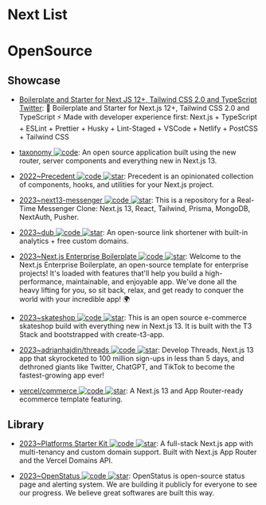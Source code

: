 # Next List

# OpenSource

## Showcase

- [Boilerplate and Starter for Next JS 12+, Tailwind CSS 2.0 and TypeScript Twitter](https://github.com/ixartz/Next-js-Boilerplate): 🚀 Boilerplate and Starter for Next.js 12+, Tailwind CSS 2.0 and TypeScript ⚡️ Made with developer experience first: Next.js + TypeScript + ESLint + Prettier + Husky + Lint-Staged + VSCode + Netlify + PostCSS + Tailwind CSS

- [taxonomy ![code](https://ng-tech.icu/assets/code.svg)](https://github.com/shadcn/taxonomy): An open source application built using the new router, server components and everything new in Next.js 13.

- [2022~Precedent ![code](https://ng-tech.icu/assets/code.svg) ![star](https://img.shields.io/github/stars/steven-tey/precedent)](https://github.com/steven-tey/precedent): Precedent is an opinionated collection of components, hooks, and utilities for your Next.js project.

- [2023~next13-messenger ![code](https://ng-tech.icu/assets/code.svg) ![star](https://img.shields.io/github/stars/AntonioErdeljac/next13-messenger)](https://github.com/AntonioErdeljac/next13-messenger): This is a repository for a Real-Time Messenger Clone: Next.js 13, React, Tailwind, Prisma, MongoDB, NextAuth, Pusher.

- [2023~dub ![code](https://ng-tech.icu/assets/code.svg) ![star](https://img.shields.io/github/stars/steven-tey/dub)](https://github.com/steven-tey/dub): An open-source link shortener with built-in analytics + free custom domains.

- [2023~Next.js Enterprise Boilerplate ![code](https://ng-tech.icu/assets/code.svg) ![star](https://img.shields.io/github/stars/Blazity/next-enterprise)](https://github.com/Blazity/next-enterprise): Welcome to the Next.js Enterprise Boilerplate, an open-source template for enterprise projects! It's loaded with features that'll help you build a high-performance, maintainable, and enjoyable app. We've done all the heavy lifting for you, so sit back, relax, and get ready to conquer the world with your incredible app! 🌍

- [2023~skateshop ![code](https://ng-tech.icu/assets/code.svg) ![star](https://img.shields.io/github/stars/sadmann7/skateshop)](https://github.com/sadmann7/skateshop): This is an open source e-commerce skateshop build with everything new in Next.js 13. It is built with the T3 Stack and bootstrapped with create-t3-app.

- [2023~adrianhajdin/threads ![code](https://ng-tech.icu/assets/code.svg) ![star](https://img.shields.io/github/stars/adrianhajdin/threads)](https://github.com/adrianhajdin/threads): Develop Threads, Next.js 13 app that skyrocketed to 100 million sign-ups in less than 5 days, and dethroned giants like Twitter, ChatGPT, and TikTok to become the fastest-growing app ever!

- [vercel/commerce ![code](https://ng-tech.icu/assets/code.svg) ![star](https://img.shields.io/github/stars/vercel/commerce)](https://github.com/vercel/commerce): A Next.js 13 and App Router-ready ecommerce template featuring.

## Library

- [2023~Platforms Starter Kit ![code](https://ng-tech.icu/assets/code.svg) ![star](https://img.shields.io/github/stars/vercel/platforms)](https://github.com/vercel/platforms): A full-stack Next.js app with multi-tenancy and custom domain support. Built with Next.js App Router and the Vercel Domains API.

- [2023~OpenStatus ![code](https://ng-tech.icu/assets/code.svg) ![star](https://img.shields.io/github/stars/openstatusHQ/openstatus)](https://github.com/openstatusHQ/openstatus): OpenStatus is open-source status page and alerting system. We are building it publicly for everyone to see our progress. We believe great softwares are built this way.
